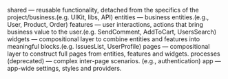 shared — reusable functionality, detached from the specifics of the project/business.(e.g. UIKit, libs, API)
entities — business entities.(e.g., User, Product, Order)
features — user interactions, actions that bring business value to the user.(e.g. SendComment, AddToCart, UsersSearch)
widgets — compositional layer to combine entities and features into meaningful blocks.(e.g. IssuesList, UserProfile)
pages — compositional layer to construct full pages from entities, features and widgets.
processes (deprecated) — complex inter-page scenarios. (e.g., authentication)
app — app-wide settings, styles and providers.